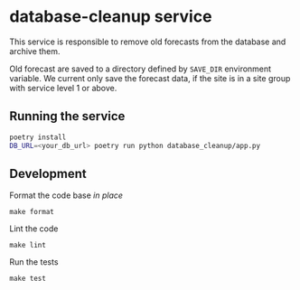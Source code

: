 # database-cleanup service

This service is responsible to remove old forecasts from the database and archive them.

Old forecast are saved to a directory defined by `SAVE_DIR` environment variable.
We current only save the forecast data, if the site is in a site group with service level 1 or above.
## Running the service

```bash
poetry install
DB_URL=<your_db_url> poetry run python database_cleanup/app.py
```

## Development

Format the code base *in place*

    make format

Lint the code

    make lint

Run the tests

    make test
